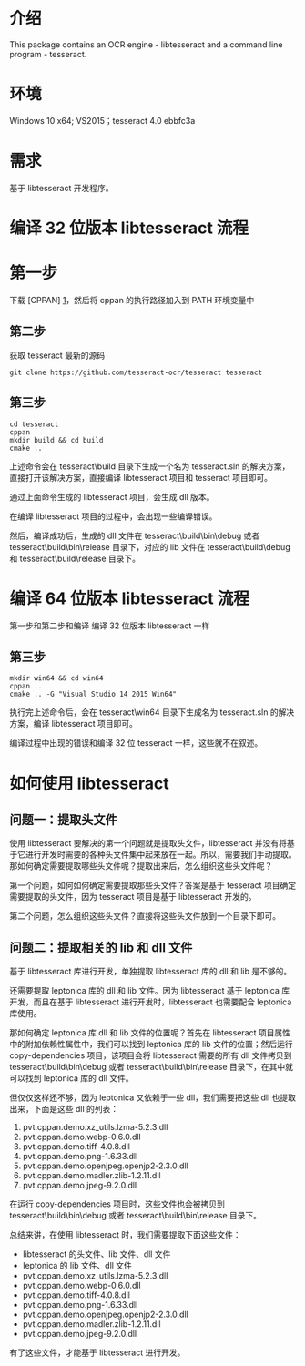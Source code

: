 # 介绍
This package contains an OCR engine - libtesseract and a command line program - tesseract.

# 环境
Windows 10 x64; VS2015；tesseract 4.0 ebbfc3a

# 需求
基于 libtesseract 开发程序。

# 编译 32 位版本 libtesseract 流程
# 第一步
下载 [CPPAN] [1]，然后将 cppan 的执行路径加入到 PATH 环境变量中

## 第二步
获取 tesseract 最新的源码

    git clone https://github.com/tesseract-ocr/tesseract tesseract

## 第三步

    cd tesseract
    cppan
    mkdir build && cd build
    cmake ..

上述命令会在 tesseract\build 目录下生成一个名为 tesseract.sln 的解决方案，直接打开该解决方案，直接编译 libtesseract 项目和 tesseract 项目即可。

通过上面命令生成的 libtesseract 项目，会生成 dll 版本。

在编译 libtesseract 项目的过程中，会出现一些编译错误。

然后，编译成功后，生成的 dll 文件在 tesseract\build\bin\debug 或者 tesseract\build\bin\release 目录下，对应的 lib 文件在 tesseract\build\debug 和 tesseract\build\release 目录下。

# 编译 64 位版本 libtesseract 流程
第一步和第二步和编译 编译 32 位版本 libtesseract 一样

## 第三步

    mkdir win64 && cd win64
    cppan ..
    cmake .. -G "Visual Studio 14 2015 Win64"

执行完上述命令后，会在 tesseract\win64 目录下生成名为 tesseract.sln 的解决方案，编译 libtesseract 项目即可。

编译过程中出现的错误和编译 32 位 tesseract 一样，这些就不在叙述。

# 如何使用 libtesseract
## 问题一：提取头文件
使用 libtesseract 要解决的第一个问题就是提取头文件，libtesseract 并没有将基于它进行开发时需要的各种头文件集中起来放在一起。所以，需要我们手动提取。那如何确定需要提取哪些头文件呢？提取出来后，怎么组织这些头文件呢？

第一个问题，如何如何确定需要提取那些头文件？答案是基于 tesseract 项目确定需要提取的头文件，因为 tesseract 项目是基于 libtesseract 开发的。

第二个问题，怎么组织这些头文件？直接将这些头文件放到一个目录下即可。

## 问题二：提取相关的 lib 和 dll 文件
基于 libtesseract 库进行开发，单独提取 libtesseract 库的 dll 和 lib 是不够的。

还需要提取 leptonica 库的 dll 和 lib 文件。因为 libtesseract 基于  leptonica 库开发，而且在基于 libtesseract 进行开发时，libtesseract 也需要配合 leptonica 库使用。

那如何确定 leptonica 库 dll 和 lib 文件的位置呢？首先在 libtesseract 项目属性中的附加依赖性属性中，我们可以找到 leptonica 库的 lib 文件的位置；然后运行 copy-dependencies 项目，该项目会将 libtesseract 需要的所有 dll 文件拷贝到 tesseract\build\bin\debug 或者 tesseract\build\bin\release 目录下，在其中就可以找到 leptonica 库的 dll 文件。

但仅仅这样还不够，因为 leptonica 又依赖于一些 dll，我们需要把这些 dll 也提取出来，下面是这些 dll 的列表：

1. pvt.cppan.demo.xz_utils.lzma-5.2.3.dll
2. pvt.cppan.demo.webp-0.6.0.dll
3. pvt.cppan.demo.tiff-4.0.8.dll
4. pvt.cppan.demo.png-1.6.33.dll
5. pvt.cppan.demo.openjpeg.openjp2-2.3.0.dll
6. pvt.cppan.demo.madler.zlib-1.2.11.dll
7. pvt.cppan.demo.jpeg-9.2.0.dll

在运行 copy-dependencies 项目时，这些文件也会被拷贝到 tesseract\build\bin\debug 或者 tesseract\build\bin\release 目录下。

总结来讲，在使用 libtesseract 时，我们需要提取下面这些文件：

* libtesseract 的头文件、lib 文件、dll 文件
* leptonica 的 lib 文件、dll 文件
* pvt.cppan.demo.xz_utils.lzma-5.2.3.dll
* pvt.cppan.demo.webp-0.6.0.dll
* pvt.cppan.demo.tiff-4.0.8.dll
* pvt.cppan.demo.png-1.6.33.dll
* pvt.cppan.demo.openjpeg.openjp2-2.3.0.dll
* pvt.cppan.demo.madler.zlib-1.2.11.dll
* pvt.cppan.demo.jpeg-9.2.0.dll

有了这些文件，才能基于 libtesseract 进行开发。

[1]: https://cppan.org/client/ "CPPAN"
[2]: http://www.jianshu.com/p/0a3386227981 "Tesseract-OCR学习系列（一）简介"
[3]: https://github.com/tesseract-ocr/tesseract/wiki/Compiling#windows "Compilation guide for various platforms"